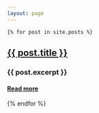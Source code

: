 ```yaml
---
layout: page
---
```


    {% for post in site.posts %}
<div class="card">
    <div class="card-header">
        <h2><a href="{{ post.url }}">{{ post.title }}</a></h2>
    </div>
    <div class="card-content">
        <h3>{{ post.excerpt }}</h3>
        <h4><a href="{{ post.url }}">Read more</a></h4>
    </div>
</div>
  {% endfor %}

<!-- <div class="card">
    <div class="card-header">
        <h2>A pragmatic developer working on high-quality code and evolutionary architectures.</h2>
    </div>
    <div class="card-content">
        <h3>Access my articles by clicking on the icons below</h3>
        <a href="https://medium.com/@allansduarte">
            <i class="fab fa-medium" title="allansduarte's Medium Profile"></i>
        </a>
        <a href="https://dev.to/allansduarte">
            <i class="fab fa-dev" title="allansduarte's DEV Profile"></i>
        </a>
    </div>
</div>

<div class="card">
    <div class="card-header">
        <h2>Elixir's mentor at Exercism</h2>
    </div>
    <div class="card-content">
        <a href="https://exercism.io/profiles/allansduarte">
            <img src="https://assets.exercism.io/social/general.png" alt="Exercism Elixir Mentor" />
        </a>
        <a href="https://exercism.io/profiles/allansduarte">
            <img src="https://assets.exercism.io/tracks/elixir-bordered-turquoise.png" alt="Exercism Elixir Mentor" />
        </a>
    </div>
</div>

<div class="card">
    <div class="card-header">
        <h2>CodersRank Profile</h2>
    </div>
    <div class="card-content">
        <codersrank-widget username="allansduarte"></codersrank-widget>
    </div>
</div> -->
